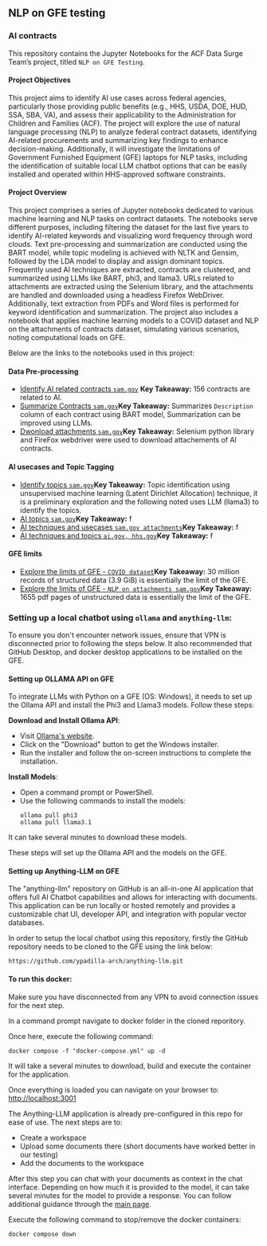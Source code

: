 ## NLP on GFE testing

### **AI contracts**

This repository contains the Jupyter Notebooks for the ACF Data Surge Team’s project, titled `NLP on GFE Testing`.

#### **Project Objectives**

This project aims to identify AI use cases across federal agencies, particularly those providing public benefits (e.g., HHS, USDA, DOE, HUD, SSA, SBA, VA), and assess their applicability to the Administration for Children and Families (ACF). The project will explore the use of natural language processing (NLP) to analyze federal contract datasets, identifying AI-related procurements and summarizing key findings to enhance decision-making. Additionally, it will investigate the limitations of Government Furnished Equipment (GFE) laptops for NLP tasks, including the identification of suitable local LLM chatbot options that can be easily installed and operated within HHS-approved software constraints.

#### **Project Overview**

This project comprises a series of Jupyter notebooks dedicated to various machine learning and NLP tasks on contract datasets. The notebooks serve different purposes, including filtering the dataset for the last five years to identify AI-related keywords and visualizing word frequency through word clouds. Text pre-processing and summarization are conducted using the BART model, while topic modeling is achieved with NLTK and Gensim, followed by the LDA model to display and assign dominant topics. Frequently used AI techniques are extracted, contracts are clustered, and summarized using LLMs like BART, phi3, and llama3. URLs related to attachments are extracted using the Selenium library, and the attachments are handled and downloaded using a headless Firefox WebDriver. Additionally, text extraction from PDFs and Word files is performed for keyword identification and summarization. The project also includes a notebook that applies machine learning models to a COVID dataset and NLP on the attachments of contracts dataset, simulating various scenarios, noting computational loads on GFE.

Below are the links to the notebooks used in this project:

#### **Data Pre-processing**
- [Identify AI related contracts `sam.gov`](https://github.com/HHS/acf-nlp-on-gfe-testing/blob/main/code/Get_AI_contracts_s1.ipynb)
**Key Takeaway:** 156 contracts are related to AI. 
- [Summarize Contracts `sam.gov`](https://github.com/HHS/acf-nlp-on-gfe-testing/blob/main/code/AI_contracts_summarization_s1.ipynb)**Key Takeaway:** Summarizes `Description` column of each contract using BART model, Summarization can be improved using LLMs.
- [Dwonload attachments `sam.gov`](https://github.com/HHS/acf-nlp-on-gfe-testing/blob/main/code/Get_attachments_s2.ipynb)**Key Takeaway:** Selenium python library and FireFox webdriver were used to download attachements of AI contracts. 

#### **AI usecases and Topic Tagging**
- [Identify topics `sam.gov`](https://github.com/HHS/acf-nlp-on-gfe-testing/blob/main/code/AI_contracts_topics_s1.ipynb)**Key Takeaway:** Topic identification using unsupervised machine learning (Latent Dirichlet Allocation) technique, it is a preliminary exploration and the following noted uses LLM (llama3) to identify the topics.
- [AI topics `sam.gov`](https://github.com/HHS/acf-nlp-on-gfe-testing/blob/main/code/use_cases_topics_sam_csv_s3.ipynb)**Key Takeaway:** f
- [AI techniques and usecases `sam.gov attachments`](https://github.com/HHS/acf-nlp-on-gfe-testing/blob/main/code/use_cases_topics_sam_attachments_s3.ipynb)**Key Takeaway:** f
- [AI techniques and topics `ai.gov, hhs.gov`](https://github.com/HHS/acf-nlp-on-gfe-testing/blob/main/code/use_cases_topics_s3.ipynb)**Key Takeaway:** f

#### **GFE limits**
- [Explore the limits of GFE - `COVID dataset`](https://github.com/HHS/acf-nlp-on-gfe-testing/blob/main/code/NLP_GFElimits_Covid_s1.ipynb)**Key Takeaway:**  30 million records of structured data (3.9 GiB) is essentially the limit of the GFE.
- [Explore the limits of GFE - `NLP on attachments sam.gov`](https://github.com/HHS/acf-nlp-on-gfe-testing/blob/main/code/NLP_GFElimits_AIcontracts_s2.ipynb)**Key Takeaway:** 1655 pdf pages of unstructured data is essentially the limit of the GFE.

### Setting up a local chatbot using `ollama` and `anything-llm`:

To ensure you don't encounter network issues, ensure that VPN is disconnected prior to following the steps below. It also recommended that GitHub Desktop, and docker desktop applications to be installed on the GFE.

#### Setting up OLLAMA API on GFE

To integrate LLMs with Python on a GFE (OS: Windows), it needs to set up the Ollama API and install the Phi3 and Llama3 models. Follow these steps:

**Download and Install Ollama API**:

- Visit [Ollama&#39;s website](https://www.ollama.com/).
- Click on the "Download" button to get the Windows installer.
- Run the installer and follow the on-screen instructions to complete the installation.

**Install Models**:

- Open a command prompt or PowerShell.
- Use the following commands to install the models:
  ```
  ollama pull phi3
  ollama pull llama3.1
  ```

It can take several minutes to download these models.

These steps will set up the Ollama API and the models on the GFE.

#### Setting up Anything-LLM on GFE

The "anything-llm" repository on GitHub is an all-in-one AI application that offers full AI Chatbot capabilities and allows for interacting with documents. This application can be run locally or hosted remotely and provides a customizable chat UI, developer API, and integration with popular vector databases.

In order to setup the local chatbot using this repository, firstly the GitHub repository needs to be cloned to the GFE using the link below:

    https://github.com/ypadilla-arch/anything-llm.git

#### To run this docker:

Make sure you have disconnected from any VPN to avoid connection issues for the next step.

In a command prompt navigate to docker folder in the cloned reporitory.

Once here, execute the following command:

```shell
docker compose -f "docker-compose.yml" up -d
```

It will take a several minutes to download, build and execute the container for the application.

Once everything is loaded you can navigate on your browser to: [http://localhost:3001](http://localhost:3001)

The Anything-LLM application is already pre-configured in this repo for ease of use. The next steps are to:

* Create a workspace
* Upload some documents there (short documents have worked better in our testing)
* Add the documents to the workspace

After this step you can chat with your documents as context in the chat interface. Depending on how much it is provided to the model, it can take several minutes for the model to provide a response. You can follow additional guidance through the [main page](https://github.com/ypadilla-arch/anything-llm).

Execute the following command to stop/remove the docker containers:

```shell
docker compose down
```
